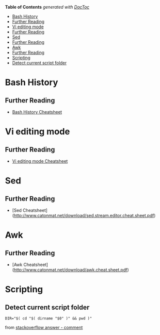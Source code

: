 **Table of Contents**  *generated with [DocToc](http://doctoc.herokuapp.com/)*

- [Bash History](#bash-history)
- [Further Reading](#further-reading)
- [Vi editing mode](#vi-editing-mode)
- [Further Reading](#further-reading)
- [Sed](#sed)
- [Further Reading](#further-reading)
- [Awk](#awk)
- [Further Reading](#further-reading)
- [Scripting](#scripting)
- [Detect current script folder](#detect-current-script-folder)

# Bash History

## Further Reading

- [Bash History Cheatsheet](http://www.catonmat.net/download/bash-history-cheat-sheet.pdf)


# Vi editing mode

## Further Reading

- [Vi editing mode Cheatsheet](http://www.catonmat.net/download/bash-vi-editing-mode-cheat-sheet.pdf)

# Sed

## Further Reading

- [Sed Cheatsheet] (http://www.catonmat.net/download/sed.stream.editor.cheat.sheet.pdf)

# Awk

## Further Reading

- [Awk Cheatsheet] (http://www.catonmat.net/download/awk.cheat.sheet.pdf)

# Scripting

## Detect current script folder

`DIR="$( cd "$( dirname "$0" )" && pwd )"`

from [stackoverflow answer - comment](http://stackoverflow.com/questions/59895/can-a-bash-script-tell-what-directory-its-stored-in#comment3818043_246128)
